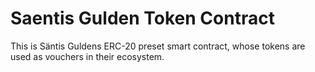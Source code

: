 # Saentis Gulden Token Contract 

This is Säntis Guldens ERC-20 preset smart contract, whose tokens are used as vouchers in their ecosystem.

